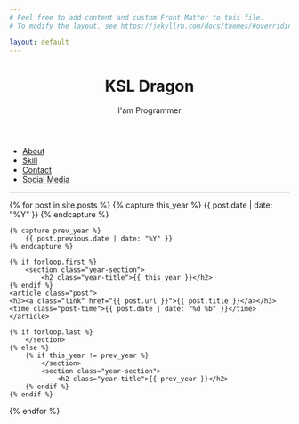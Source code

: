 ```yaml
---
# Feel free to add content and custom Front Matter to this file.
# To modify the layout, see https://jekyllrb.com/docs/themes/#overriding-theme-defaults

layout: default
---
```


<header class="header">
<h1 class="header-title">KSL Dragon</h1>
<p class="header-subtitle">I'am Programmer</p>
</header>
<ul class="nav">
<li class="px-2"><a class="link" href="/about">About</a></li>
<li class="px-2"><a class="link" href="/skill">Skill</a></li>
<li class="px-2"><a class="link" href="/contact">Contact</a></li>
<li class="px-2"><a class="link" href="/social-media">Social Media</a></li>
</ul>
<hr class="hr">
<main>
{% for post in site.posts %}
    {% capture this_year %}
        {{ post.date | date: "%Y" }}
    {% endcapture %}

    {% capture prev_year %}
        {{ post.previous.date | date: "%Y" }}
    {% endcapture %}

    {% if forloop.first %}
        <section class="year-section">
            <h2 class="year-title">{{ this_year }}</h2>
    {% endif %}
    <article class="post">
    <h3><a class="link" href="{{ post.url }}">{{ post.title }}</a></h3>
    <time class="post-time">{{ post.date | date: "%d %b" }}</time>
    </article>

    {% if forloop.last %}
        </section>
    {% else %}
        {% if this_year != prev_year %}
            </section>
            <section class="year-section">
                <h2 class="year-title">{{ prev_year }}</h2>
        {% endif %}
    {% endif %}
{% endfor %}
</main>